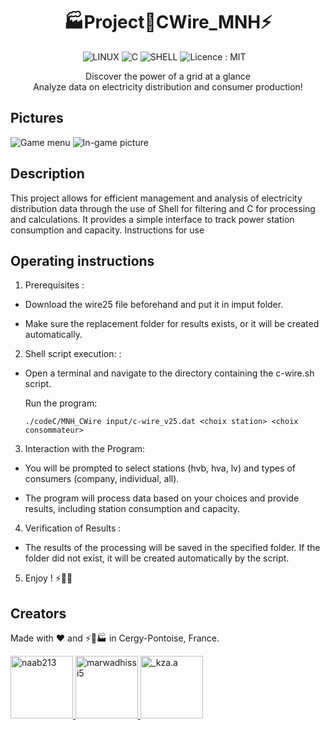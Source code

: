 <h1 align='center'>
  🏭Project🔌CWire_MNH⚡
</h1>

<!---![LINUX](https://img.shields.io/badge/Linux-FCC624?style=for-the-badge&logo=linux&logoColor=black) ![C](https://img.shields.io/badge/C-00599C?style=for-the-badge&logo=c&logoColor=white) ![CMake](https://img.shields.io/badge/CMake-%23008FBA.svg?style=for-the-badge&logo=cmake&logoColor=white) [![Licence](https://img.shields.io/github/license/Ileriayo/markdown-badges?style=for-the-badge)](./LICENSE)-->

<p align='center'>
  <a>
    <img alt="LINUX" src="https://img.shields.io/badge/Linux-FCC624?style=for-the-badge&logo=linux&logoColor=black">
    <img alt="C" src="https://img.shields.io/badge/C-00599C?style=for-the-badge&logo=c&logoColor=white">  
     <img alt="SHELL" src="https://img.shields.io/badge/Shell-00599C?style=for-the-badge&logo=shell&logoColor=yellow">  
    <img alt="Licence : MIT" src="https://img.shields.io/github/license/Ileriayo/markdown-badges?style=for-the-badge">   
  </a>&nbsp;&nbsp;
</p>

<p align='center'>
  Discover the power of a grid at a glance<br>
  Analyze data on electricity distribution and consumer production!  
</p>

## Pictures
![Game menu](https://i.imgur.com/dFwgshV.png)
![In-game picture](https://i.imgur.com/yvEfVcp.png)

## Description

This project allows for efficient management and analysis of electricity distribution data through the use of Shell for filtering and C for processing and calculations. It provides a simple interface to track power station consumption and capacity.
Instructions for use

## Operating instructions

1. Prerequisites :

  - Download the wire25 file beforehand and put it in imput folder.
 
  - Make sure the replacement folder for results exists, or it will be created automatically.
    
2. Shell script execution: :

  -  Open a terminal and navigate to the directory containing the c-wire.sh script.

        Run the program:
        ```
        ./codeC/MNH_CWire input/c-wire_v25.dat <choix station> <choix consommateur>
        ```

3. Interaction with the Program:

  - You will be prompted to select stations (hvb, hva, lv) and types of consumers (company, individual, all).

    
  - The program will process data based on your choices and provide results, including station consumption and capacity.

4. Verification of Results :

  - The results of the processing will be saved in the specified folder. If the folder did not exist, it will be created automatically by the script.

5. Enjoy ! ⚡️🔌💡








## Creators

Made with ❤️ and ⚡🔌🏭 in Cergy-Pontoise, France.




<div>

  <a href="https://github.com/naab213">
    <img src="https://avatars.githubusercontent.com/u/166135232" alt="naab213" width="100">
    
  </a>
  <a href="https://github.com/marwadkhissi5">
    <img src="https://avatars.githubusercontent.com/u/190349291" alt="marwadhissi5" width="100">
 </a>
  <a href="https://github.com/_kza.a">
    <img src="https://avatars.githubusercontent.com/u/167125328" alt="_kza.a" width="100">
  </a>
</div>





<!---
Credits :

[![MIT License](https://img.shields.io/badge/License-MIT-green.svg)](https://choosealicense.com/licenses/mit/)
[![GPLv3 License](https://img.shields.io/badge/License-GPL%20v3-yellow.svg)](https://opensource.org/licenses/)
[![AGPL License](https://img.shields.io/badge/license-AGPL-blue.svg)](http://www.gnu.org/licenses/agpl-3.0)



https://github.com/Naereen/badges
https://github.com/alexandresanlim/Badges4-README.md-Profile/
https://contrib.rocks/preview?repo=naab213%2FProject-CWire_MNH
https://readme.so/fr/editor

